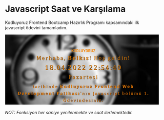 # Javascript Saat ve Karşılama

Kodluyoruz Frontend Bootcamp Hazırlık Programı kapsamındaki ilk javascript ödevini tamamladım.

<img src="img/saat-karsilama-odevi.png">

*NOT: Fonksiyon her saniye yenilenmekte ve saat ilerlemektedir.*